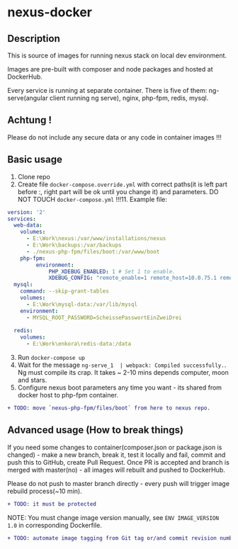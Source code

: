 # nexus-docker

## Description
This is source of images for running nexus stack on local dev environment.

Images are pre-built with composer and node packages and hosted at DockerHub.

Every service is running at separate container. 
There is five of them: ng-serve(angular client running ng serve), nginx, php-fpm, redis, mysql.

## Achtung !
Please do not include any secure data or any code in container images !!! 
 
## Basic usage
1. Clone repo
2. Create file `docker-compose.override.yml` with correct paths(it is left part before :, right part will be ok until you change it) and parameters. DO NOT TOUCH `docker-compose.yml` !!!11. Example file:
```yml
version: '2'
services:
  web-data:
    volumes:
      - E:\Work\nexus:/var/www/installations/nexus
      - E:\Work\backups:/var/backups
      - ./nexus-php-fpm/files/boot:/var/www/boot
    php-fpm:
	     environment:
	         PHP_XDEBUG_ENABLED: 1 # Set 1 to enable.
	         XDEBUG_CONFIG: "remote_enable=1 remote_host=10.0.75.1 remote_port=9005 idekey=PHPSTORM remote_autostart=1"
  mysql:
    command: --skip-grant-tables
    volumes:
      - E:\Work\mysql-data:/var/lib/mysql
    environment:
      - MYSQL_ROOT_PASSWORD=ScheissePasswortEinZweiDrei
  
  redis:
    volumes:
      - E:\Work\enkora\redis-data:/data
```
3. Run `docker-compose up` 
4. Wait for the message ` ng-serve_1  | webpack: Compiled successfully. `. Ng must compile its crap. It takes ~ 2-10 mins depends computer, moon and stars.
5. Configure nexus boot parameters any time you want - its shared from docker host to php-fpm container.
 ```diff
 + TODO: move `nexus-php-fpm/files/boot` from here to nexus repo.
 ```


 

## Advanced usage (How to break things)
If you need some changes to container(composer.json or package.json is changed)  - make a new branch, break it, test it locally and fail, commit and push this to GitHub, create Pull Request. 
Once PR is accepted and branch is merged with master(no) - all images will rebuilt and pushed to DockerHub. 
   
Please do not push to master branch directly - every push will trigger image rebuild process(~10 min).
 ```diff
 + TODO: it must be protected
 ```

NOTE: You must change image version manually, see `ENV IMAGE_VERSION 1.0` in corresponding Dockerfile. 
 ```diff
 + TODO: automate image tagging from Git tag or/and commit revision number.
 ```